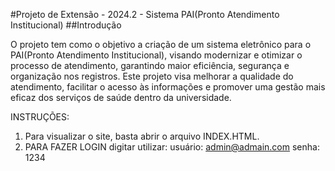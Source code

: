 #Projeto de Extensão - 2024.2 - Sistema PAI(Pronto Atendimento Institucional)
##Introdução

O projeto tem como o objetivo a criação de um sistema eletrônico para o PAI(Pronto Atendimento Institucional), visando modernizar e otimizar o processo de atendimento, garantindo maior eficiência, segurança e organização nos registros. Este projeto visa melhorar a qualidade do atendimento, facilitar o acesso às informações e promover uma gestão mais eficaz dos serviços de saúde dentro da universidade.




INSTRUÇÕES:

1. Para visualizar o site, basta abrir o arquivo INDEX.HTML.
2. PARA FAZER LOGIN digitar utilizar:
   usuário: admin@admain.com
   senha: 1234
